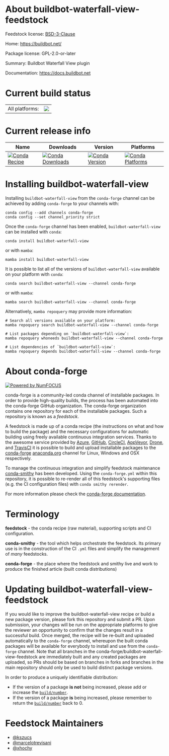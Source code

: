 About buildbot-waterfall-view-feedstock
=======================================

Feedstock license: [BSD-3-Clause](https://github.com/conda-forge/buildbot-waterfall-view-feedstock/blob/main/LICENSE.txt)

Home: https://buildbot.net/

Package license: GPL-2.0-or-later

Summary: Buildbot Waterfall View plugin

Documentation: https://docs.buildbot.net

Current build status
====================


<table><tr><td>All platforms:</td>
    <td>
      <a href="https://dev.azure.com/conda-forge/feedstock-builds/_build/latest?definitionId=7329&branchName=main">
        <img src="https://dev.azure.com/conda-forge/feedstock-builds/_apis/build/status/buildbot-waterfall-view-feedstock?branchName=main">
      </a>
    </td>
  </tr>
</table>

Current release info
====================

| Name | Downloads | Version | Platforms |
| --- | --- | --- | --- |
| [![Conda Recipe](https://img.shields.io/badge/recipe-buildbot--waterfall--view-green.svg)](https://anaconda.org/conda-forge/buildbot-waterfall-view) | [![Conda Downloads](https://img.shields.io/conda/dn/conda-forge/buildbot-waterfall-view.svg)](https://anaconda.org/conda-forge/buildbot-waterfall-view) | [![Conda Version](https://img.shields.io/conda/vn/conda-forge/buildbot-waterfall-view.svg)](https://anaconda.org/conda-forge/buildbot-waterfall-view) | [![Conda Platforms](https://img.shields.io/conda/pn/conda-forge/buildbot-waterfall-view.svg)](https://anaconda.org/conda-forge/buildbot-waterfall-view) |

Installing buildbot-waterfall-view
==================================

Installing `buildbot-waterfall-view` from the `conda-forge` channel can be achieved by adding `conda-forge` to your channels with:

```
conda config --add channels conda-forge
conda config --set channel_priority strict
```

Once the `conda-forge` channel has been enabled, `buildbot-waterfall-view` can be installed with `conda`:

```
conda install buildbot-waterfall-view
```

or with `mamba`:

```
mamba install buildbot-waterfall-view
```

It is possible to list all of the versions of `buildbot-waterfall-view` available on your platform with `conda`:

```
conda search buildbot-waterfall-view --channel conda-forge
```

or with `mamba`:

```
mamba search buildbot-waterfall-view --channel conda-forge
```

Alternatively, `mamba repoquery` may provide more information:

```
# Search all versions available on your platform:
mamba repoquery search buildbot-waterfall-view --channel conda-forge

# List packages depending on `buildbot-waterfall-view`:
mamba repoquery whoneeds buildbot-waterfall-view --channel conda-forge

# List dependencies of `buildbot-waterfall-view`:
mamba repoquery depends buildbot-waterfall-view --channel conda-forge
```


About conda-forge
=================

[![Powered by
NumFOCUS](https://img.shields.io/badge/powered%20by-NumFOCUS-orange.svg?style=flat&colorA=E1523D&colorB=007D8A)](https://numfocus.org)

conda-forge is a community-led conda channel of installable packages.
In order to provide high-quality builds, the process has been automated into the
conda-forge GitHub organization. The conda-forge organization contains one repository
for each of the installable packages. Such a repository is known as a *feedstock*.

A feedstock is made up of a conda recipe (the instructions on what and how to build
the package) and the necessary configurations for automatic building using freely
available continuous integration services. Thanks to the awesome service provided by
[Azure](https://azure.microsoft.com/en-us/services/devops/), [GitHub](https://github.com/),
[CircleCI](https://circleci.com/), [AppVeyor](https://www.appveyor.com/),
[Drone](https://cloud.drone.io/welcome), and [TravisCI](https://travis-ci.com/)
it is possible to build and upload installable packages to the
[conda-forge](https://anaconda.org/conda-forge) [anaconda.org](https://anaconda.org/)
channel for Linux, Windows and OSX respectively.

To manage the continuous integration and simplify feedstock maintenance
[conda-smithy](https://github.com/conda-forge/conda-smithy) has been developed.
Using the ``conda-forge.yml`` within this repository, it is possible to re-render all of
this feedstock's supporting files (e.g. the CI configuration files) with ``conda smithy rerender``.

For more information please check the [conda-forge documentation](https://conda-forge.org/docs/).

Terminology
===========

**feedstock** - the conda recipe (raw material), supporting scripts and CI configuration.

**conda-smithy** - the tool which helps orchestrate the feedstock.
                   Its primary use is in the construction of the CI ``.yml`` files
                   and simplify the management of *many* feedstocks.

**conda-forge** - the place where the feedstock and smithy live and work to
                  produce the finished article (built conda distributions)


Updating buildbot-waterfall-view-feedstock
==========================================

If you would like to improve the buildbot-waterfall-view recipe or build a new
package version, please fork this repository and submit a PR. Upon submission,
your changes will be run on the appropriate platforms to give the reviewer an
opportunity to confirm that the changes result in a successful build. Once
merged, the recipe will be re-built and uploaded automatically to the
`conda-forge` channel, whereupon the built conda packages will be available for
everybody to install and use from the `conda-forge` channel.
Note that all branches in the conda-forge/buildbot-waterfall-view-feedstock are
immediately built and any created packages are uploaded, so PRs should be based
on branches in forks and branches in the main repository should only be used to
build distinct package versions.

In order to produce a uniquely identifiable distribution:
 * If the version of a package **is not** being increased, please add or increase
   the [``build/number``](https://docs.conda.io/projects/conda-build/en/latest/resources/define-metadata.html#build-number-and-string).
 * If the version of a package **is** being increased, please remember to return
   the [``build/number``](https://docs.conda.io/projects/conda-build/en/latest/resources/define-metadata.html#build-number-and-string)
   back to 0.

Feedstock Maintainers
=====================

* [@kszucs](https://github.com/kszucs/)
* [@marcelotrevisani](https://github.com/marcelotrevisani/)
* [@xhochy](https://github.com/xhochy/)

